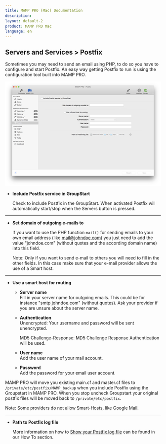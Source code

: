 ```yaml
---
title: MAMP PRO (Mac) Documentation
description: 
layout: default-2
product: MAMP PRO Mac
language: en
---
```


## Servers and Services > Postfix

Sometimes you may need to send an email using PHP, to do so you have to configure and start Postfix. An easy way getting Postfix to run is using the configuration tool built into MAMP PRO. 

![MAMP](Postfix.png)

*  **Include Postfix service in GroupStart**  

   Check to include Postfix in the GroupStart. When activated Postfix will automatically start/stop when the Servers button is   pressed.

---

*  **Set domain of outgoing e-mails to**

   If you want to use the PHP function `mail()` for sending emails to your own email address (like mail@johndoe.com) you
   just need to add the value "johndoe.com" (without quotes and the according domain name) into this field. 
   
   <div class="alert" role="alert">
   Note: Only if you want to send e-mail to others you will need to fill
   in the other fields. In this case make sure that your e-mail provider allows the use of a Smart host.
   </div>
---

*  **Use a smart host for routing**  

    *  **Server name**  
       Fill in your server name for outgoing emails. This could be for instance "smtp.johndoe.com" (without quotes).
       Ask your provider if you are unsure about the server name.  

    *  **Authentication**  
       Unencrypted: Your username and password will be sent unencrypted.
       
       MD5 Challenge-Response: MD5 Challenge Response Authentication will be used.

    *  **User name**  
       Add the user name of your mail account.  

    *  **Password**  
       Add the password for your email user account.  

  
  MAMP PRO will move you existing main.cf and master.cf files to `/private/etc/postfix/MAMP_backup` when you include Postfix using the Groupstart in MAMP PRO. When you stop uncheck Groupstart your original postfix files will be moved back to `/private/etc/postfix`.
  
  <div class="alert" role="alert">
   Note: Some providers do not allow Smart-Hosts, like Google Mail.
   </div>

---

*  **Path to Postfix log file**  

   More information on how to [Show your Postfix log file](../../How-Tos/#postfix_log) can be found in our How To section.
